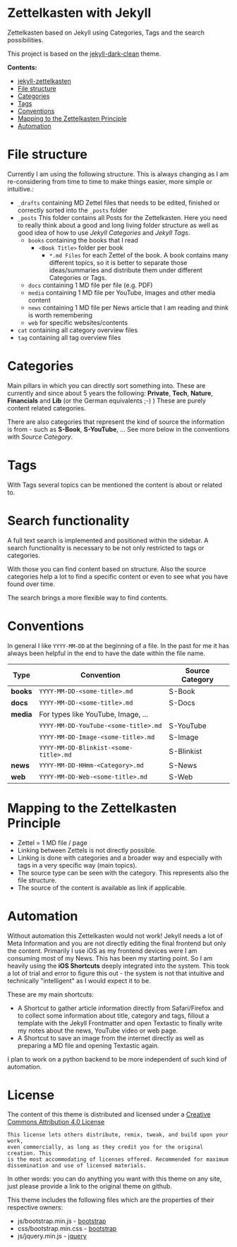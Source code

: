 # Zettelkasten with Jekyll

Zettelkasten based on Jekyll using Categories, Tags and the search possibilities.

This project is based on the [jekyll-dark-clean](https://github.com/streetturtle/jekyll-clean-dark) theme.

**Contents:**
<!-- TOC depthFrom:1 depthTo:6 withLinks:1 updateOnSave:1 orderedList:0 -->

- [jekyll-zettelkasten](#jekyll-zettelkasten)
- [File structure](#file-structure)
- [Categories](#categories)
- [Tags](#tags)
- [Conventions](#conventions)
- [Mapping to the Zettelkasten Principle](#mapping-to-the-zettelkasten-principle)
- [Automation](#automation)

<!-- /TOC -->



# File structure

Currently I am using the following structure.
This is always changing as I am re-considering from time to time to make things easier, more simple or intuitive.:

- `_drafts` containing MD Zettel files that needs to be edited, finished or correctly sorted into the `_posts` folder
- `_posts` This folder contains all Posts for the Zettelkasten. Here you need to really think about a good and long living folder structure as well as good idea of how to use _Jekyll Categories_ and _Jekyll Tags_.
  - `books` containing the books that I read
    - `<Book Title>` folder per book
      - `*.md Files` for each Zettel of the book. A book contains many different topics, so it is better to separate those ideas/summaries and distribute them under different Categories or Tags.
  - `docs`  containing 1 MD file per file (e.g. PDF)
  - `media` containing 1 MD file per YouTube, Images and other media content
  - `news` containing 1 MD file per News article that I am reading and think is worth remembering
  - `web` for specific websites/contents
- `cat` containing all category overview files
- `tag` containing all tag overview files


# Categories

Main pillars in which you can directly sort something into. These are currently and since about 5 years the following: **Private**, **Tech**, **Nature**, **Financials** and **Lib** (or the German equivalents ;-) ) These are purely content related categories.

There are also categories that represent the kind of source the information is from - such as **S-Book**, **S-YouTube**, ... See more below in the conventions with _Source Category_.


# Tags

With Tags several topics can be mentioned the content is about or related to.  


# Search functionality

A full text search is implemented and positioned within the sidebar.
A search functionality is necessary to be not only restricted to tags or categories.

With those you can find content based on structure.
Also the source categories help a lot to find a specific content or even to see what you have found over time.

The search brings a more flexible way to find contents.


# Conventions

In general I like `YYYY-MM-DD` at the beginning of a file. In the past for me it has always been helpful in the end to have the date within the file name.

| Type      | Convention                            | Source Category |
| --------- | ------------------------------------- | --------------- |
| **books** | `YYYY-MM-DD-<some-title>.md`          | S-Book          |
| **docs**  | `YYYY-MM-DD-<some-title>.md`          | S-Docs          |
| **media** | For types like YouTube, Image, ...    |                 |
|           | `YYYY-MM-DD-YouTube-<some-title>.md`  | S-YouTube       |
|           | `YYYY-MM-DD-Image-<some-title>.md`    | S-Image         |
|           | `YYYY-MM-DD-Blinkist-<some-title>.md` | S-Blinkist      |
| **news**  | `YYYY-MM-DD-HHmm-<Category>.md`       | S-News          |
| **web**   | `YYYY-MM-DD-Web-<some-title>.md`      | S-Web           |


# Mapping to the Zettelkasten Principle

- Zettel = 1 MD file / page
- Linking between Zettels is not directly possible.
- Linking is done with categories and a broader way and especially with tags in a very specific way (main topics).
- The source type can be seen with the category. This represents also the file structure.
- The source of the content is available as link if applicable.



# Automation

Without automation this Zettelkasten would not work! Jekyll needs a lot of Meta Information and you are not directly editing the final frontend but only the content.
Primarily I use iOS as my frontend devices were I am consuming most of my News.
This has been my starting point.
So I am heavily using the **iOS Shortcuts** deeply integrated into the system.
This took a lot of trial and error to figure this out - the system is not that intuitive and technically "intelligent" as I would expect it to be.

These are my main shortcuts:
- A Shortcut to gather article information directly from Safari/Firefox and to collect some information about title, category and tags, fillout a template with the Jekyll Frontmatter and open Textastic to finally write my notes about the news, YouTube video or web page.
- A Shortcut to save an image from the internet directly as well as preparing a MD file and opening Textastic again.

I plan to work on a python backend to be more independent of such kind of automation.


# License

The content of this theme is distributed and licensed under a
[Creative Commons Attribution 4.0 License](https://creativecommons.org/licenses/by/4.0/legalcode)

    This license lets others distribute, remix, tweak, and build upon your work,
    even commercially, as long as they credit you for the original creation. This
    is the most accommodating of licenses offered. Recommended for maximum
    dissemination and use of licensed materials.

In other words: you can do anything you want with this theme on any site, just please
provide a link to the original theme on github.

This theme includes the following files which are the properties of their
respective owners:

* js/bootstrap.min.js - [bootstrap](http://getbootstrap.com)
* css/bootstrap.min.css - [bootstrap](http://getbootstrap.com)
* js/jquery.min.js - [jquery](https://jquery.com)
